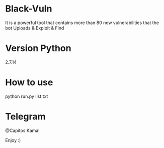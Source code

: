# Black-Vuln

It is a powerful tool that contains more than 80 new vulnerabilities that the bot Uploads &amp; Exploit &amp; Find

# Version Python

2.7.14

# How to use

python run.py list.txt

# Telegram

@Capitos Kamal


Enjoy :)
